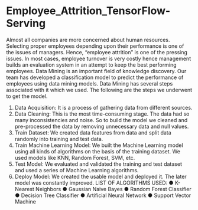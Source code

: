 # Employee_Attrition_TensorFlow-Serving
Almost all companies are more concerned about human resources. Selecting proper employees depending upon their performance is one of the issues of managers. Hence, “employee attrition” is one of the pressing issues. In most cases, employee turnover is very costly hence management builds an evaluation system in an attempt to keep the best performing employees.
Data Mining is an important field of knowledge discovery. Our team has developed a classification model to predict the performance of employees using data mining models.
Data Mining has several steps associated with it which we used.
The following are the steps we underwent to get the model.
1. Data Acquisition: It is a process of gathering data from different sources.
2. Data Cleaning: This is the most time-consuming stage. The data had so many inconsistencies and noise. So to build the model we cleaned and pre-processed the data by removing unnecessary data and null values.
3. Train Dataset: We created data features from data and split data randomly into training and test data.
4. Train Machine Learning Model: We built the Machine Learning model using all kinds of algorithms on the basis of the training dataset. We used models like KNN, Random Forest, SVM, etc.
5. Test Model: We evaluated and validated the training and test dataset and used a series of Machine Learning algorithms.
6. Deploy Model: We created the usable model and deployed it. The later model was constantly improved.
LIST OF ALGORITHMS USED:
● K- Nearest Neighbors
● Gaussian Naive Bayes
● Random Forest Classifier
● Decision Tree Classifier
● Artificial Neural Network
● Support Vector Machine
